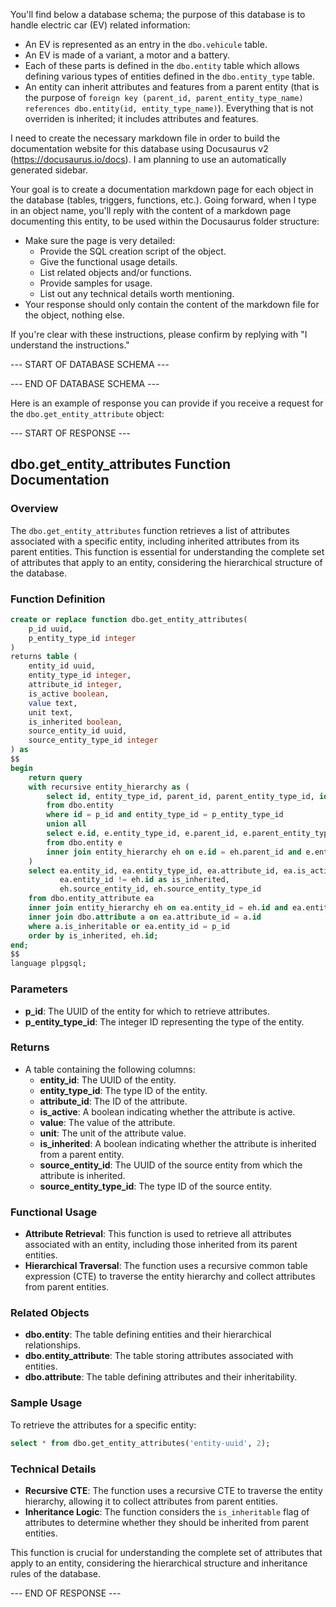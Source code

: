 You'll find below a database schema; the purpose of this database is to handle electric car (EV) related information:

- An EV is represented as an entry in the `dbo.vehicule` table.
- An EV is made of a variant, a motor and a battery.
- Each of these parts is defined in the `dbo.entity` table which allows defining various types of entities defined in the `dbo.entity_type` table.
- An entity can inherit attributes and features from a parent entity (that is the purpose of `foreign key (parent_id, parent_entity_type_name) references dbo.entity(id, entity_type_name)`). Everything that is not overriden is inherited; it includes attributes and features.

I need to create the necessary markdown file in order to build the documentation website for this database using Docusaurus v2 (https://docusaurus.io/docs). I am planning to use an automatically generated sidebar.

Your goal is to create a documentation markdown page for each object in the database (tables, triggers, functions, etc.). Going forward, when I type in an object name, you'll reply with the content of a markdown page documenting this entity, to be used within the Docusaurus folder structure:

- Make sure the page is very detailed:
  - Provide the SQL creation script of the object.
  - Give the functional usage details.
  - List related objects and/or functions.
  - Provide samples for usage.
  - List out any technical details worth mentioning.
- Your response should only contain the content of the markdown file for the object, nothing else.

If you're clear with these instructions, please confirm by replying with "I understand the instructions."

--- START OF DATABASE SCHEMA ---

--- END OF DATABASE SCHEMA ---

Here is an example of response you can provide if you receive a request for the `dbo.get_entity_attribute` object:

--- START OF RESPONSE ---

## dbo.get_entity_attributes Function Documentation

### Overview

The `dbo.get_entity_attributes` function retrieves a list of attributes associated with a specific entity, including inherited attributes from its parent entities. This function is essential for understanding the complete set of attributes that apply to an entity, considering the hierarchical structure of the database.

### Function Definition

```sql
create or replace function dbo.get_entity_attributes(
    p_id uuid,
    p_entity_type_id integer
)
returns table (
    entity_id uuid,
    entity_type_id integer,
    attribute_id integer,
    is_active boolean,
    value text,
    unit text,
    is_inherited boolean,
    source_entity_id uuid,
    source_entity_type_id integer
) as
$$
begin
    return query
    with recursive entity_hierarchy as (
        select id, entity_type_id, parent_id, parent_entity_type_id, id as source_entity_id, entity_type_id as source_entity_type_id
        from dbo.entity
        where id = p_id and entity_type_id = p_entity_type_id
        union all
        select e.id, e.entity_type_id, e.parent_id, e.parent_entity_type_id, eh.source_entity_id, eh.source_entity_type_id
        from dbo.entity e
        inner join entity_hierarchy eh on e.id = eh.parent_id and e.entity_type_id = eh.parent_entity_type_id
    )
    select ea.entity_id, ea.entity_type_id, ea.attribute_id, ea.is_active, ea.value, ea.unit,
           ea.entity_id != eh.id as is_inherited,
           eh.source_entity_id, eh.source_entity_type_id
    from dbo.entity_attribute ea
    inner join entity_hierarchy eh on ea.entity_id = eh.id and ea.entity_type_id = eh.entity_type_id
    inner join dbo.attribute a on ea.attribute_id = a.id
    where a.is_inheritable or ea.entity_id = p_id
    order by is_inherited, eh.id;
end;
$$
language plpgsql;
```

### Parameters

- **p_id**: The UUID of the entity for which to retrieve attributes.
- **p_entity_type_id**: The integer ID representing the type of the entity.

### Returns

- A table containing the following columns:
  - **entity_id**: The UUID of the entity.
  - **entity_type_id**: The type ID of the entity.
  - **attribute_id**: The ID of the attribute.
  - **is_active**: A boolean indicating whether the attribute is active.
  - **value**: The value of the attribute.
  - **unit**: The unit of the attribute value.
  - **is_inherited**: A boolean indicating whether the attribute is inherited from a parent entity.
  - **source_entity_id**: The UUID of the source entity from which the attribute is inherited.
  - **source_entity_type_id**: The type ID of the source entity.

### Functional Usage

- **Attribute Retrieval**: This function is used to retrieve all attributes associated with an entity, including those inherited from its parent entities.
- **Hierarchical Traversal**: The function uses a recursive common table expression (CTE) to traverse the entity hierarchy and collect attributes from parent entities.

### Related Objects

- **dbo.entity**: The table defining entities and their hierarchical relationships.
- **dbo.entity_attribute**: The table storing attributes associated with entities.
- **dbo.attribute**: The table defining attributes and their inheritability.

### Sample Usage

To retrieve the attributes for a specific entity:

```sql
select * from dbo.get_entity_attributes('entity-uuid', 2);
```

### Technical Details

- **Recursive CTE**: The function uses a recursive CTE to traverse the entity hierarchy, allowing it to collect attributes from parent entities.
- **Inheritance Logic**: The function considers the `is_inheritable` flag of attributes to determine whether they should be inherited from parent entities.

This function is crucial for understanding the complete set of attributes that apply to an entity, considering the hierarchical structure and inheritance rules of the database.

--- END OF RESPONSE ---